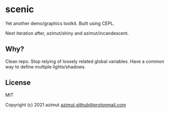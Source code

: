# scenic

Yet another demo/graphics toolkit. Built using CEPL.

Next iteration after, azimut/shiny and azimut/incandescent.

## Why?

Clean repo.
Stop relying of loosely related global variables.
Have a common way to define multiple lights/shadows.

## License

MIT


Copyright (c) 2021 azimut <azimut.github@protonmail.com>


